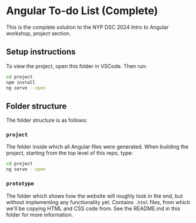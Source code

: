 # Angular To-do List (Complete)

This is the complete solution to the NYP DSC 2024 Intro to Angular workshop, project section.

## Setup instructions

To view the project, open this folder in VSCode. Then run:

```bash
cd project
npm install
ng serve --open
```

## Folder structure

The folder structure is as follows:

### `project`

The folder inside which all Angular files were generated. When building the project, starting from the top level of this repo, type:

```bash
cd project
ng serve --open
```

### `prototype`

The folder which shows how the website will roughly look in the end, but without implementing any functionality yet. Contains `.html` files, from which we'll be copying HTML and CSS code from. See the README.md in this folder for more information.
